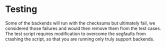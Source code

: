# Testing
 
 Some of the backends will run with the checksums but ultimately fail, we
 considered those failures and would then remove them from the test cases.
 The test script requires modification to overcome the segfaults from crashing
 the script, so that you are running only truly support backends.